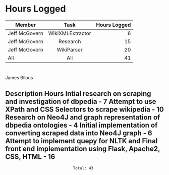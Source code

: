 # Hours Logged

| Member        | Task             | Hours Logged  |
| ------------- |:----------------:| -------------:|
| Jeff McGovern | WikiXMLExtractor | 6             |
| Jeff McGovern | Research         | 15            |
| Jeff McGovern | WikiParser       | 20            |
| All           | All              | 41            |

#
James Bilous

Description							  Hours
Intial research on scraping and investigation of dbpedia           - 7
Attempt to use XPath and CSS Selectors to scrape wikipedia         - 10
Research on Neo4J and graph representation of dbpedia ontologies   - 4
Initial implementation of converting scraped data into Neo4J graph - 6
Attempt to implement quepy for NLTK and 
Final front end implementation using Flask, Apache2, CSS, HTML     - 16
---------------------------------------------------------------------
							      Total: 43
